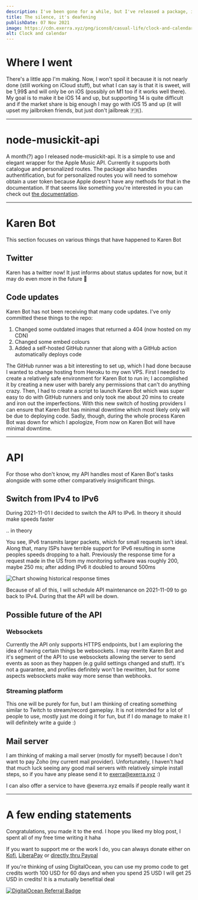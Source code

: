 ```yaml
---
description: I've been gone for a while, but I've released a package, improved Karen Bot & API.
title: The silence, it's deafening
publishDate: 07 Nov 2021
image: https://cdn.exerra.xyz/png/icons8/casual-life/clock-and-calendar_512x356.png
alt: Clock and calendar
---
```

# Where I went

There's a little app I'm making. Now, I won't spoil it because it is not nearly done (still working on iCloud stuff), but what I can say is that it is sweet, will be 1,99$ and will only be on iOS (possibly on M1 too if it works well there). My goal is to make it be iOS 14 and up, but supporting 14 is quite difficult and if the market share is big enough I may go with iOS 15 and up (it will upset my jailbroken friends, but just don't jailbreak :fr:).

---

# node-musickit-api

A month(?) ago I released node-musickit-api. It is a simple to use and elegant wrapper for the Apple Music API. Currently it supports both catalogue and personalized routes. The package also handles authentification, but for personalized routes you will need to somehow obtain a user token because Apple doesn't have any methods for that in the documentation. If that seems like something you're interested in you can check out [the documentation](https://musickit.js.org/#/).

---

# Karen Bot

This section focuses on various things that have happened to Karen Bot

## Twitter

Karen has a twitter now! It just informs about status updates for now, but it may do even more in the future :eyes:

<p><TwitterFollowButton screenName={'KarenBotDiscord'}/></p>

## Code updates

Karen Bot has not been receiving that many code updates. I've only committed these things to the repo:

1. Changed some outdated images that returned a 404 (now hosted on my CDN)
2. Changed some embed colours
3. Added a self-hosted GitHub runner that along with a GitHub action automatically deploys code

The GitHub runner was a bit interesting to set up, which I had done because I wanted to change hosting from Heroku to my own VPS. First I needed to create a relatively safe environment for Karen Bot to run in; I accomplished it by creating a new user with barely any permissions that can't do anything crazy. Then, I had to create a script to launch Karen Bot which was super easy to do with GitHub runners and only took me about 20 mins to create and iron out the imperfections. With this new switch of hosting providers I can ensure that Karen Bot has minimal downtime which most likely only will be due to deploying code. Sadly, though, during the whole process Karen Bot was down for which I apologize, From now on Karen Bot will have minimal downtime.

---

# API

For those who don't know, my API handles most of Karen Bot's tasks alongside with some other comparatively insignificant things.

## Switch from IPv4 to IPv6

During 2021-11-01 I decided to switch the API to IPv6. In theory it should make speeds faster

.. in theory

You see, IPv6 transmits larger packets, which for small requests isn't ideal. Along that, many ISPs have terrible support for IPv6 resulting in some peoples speeds dropping to a halt. Previously the response time for a request made in the US from my monitoring software was roughly 200, maybe 250 ms; after adding IPv6 it doubled to around 500ms

![Chart showing historical response times](https://cdn.exerra.xyz/files/png/api_response_time_nov1-nov2.png "Response times")

Because of all of this, I will schedule API maintenance on 2021-11-09 to go back to IPv4. During that the API will be down.

## Possible future of the API

### Websockets

Currently the API only supports HTTPS endpoints, but I am exploring the idea of having certain things be websockets. I may rewrite Karen Bot and it's segment of the API to use websockets allowing the server to send events as soon as they happen (e.g guild settings changed and stuff). It's not a guarantee, and profiles definitely won't be rewritten, but for some aspects websockets make way more sense than webhooks.

### Streaming platform

This one will be purely for fun, but I am thinking of creating something similar to Twitch to stream/record gameplay. It is not intended for a lot of people to use, mostly just me doing it for fun, but if I do manage to make it I will definitely write a guide :)

## Mail server

I am thinking of making a mail server (mostly for myself) because I don't want to pay Zoho (my current mail provider). Unfortunately, I haven't had that much luck seeing any good mail servers with relatively simple install steps, so if you have any please send it to exerra@exerra.xyz :)

I can also offer a service to have @exerra.xyz emails if people really want it

---

# A few ending statements

Congratulations, you made it to the end. I hope you liked my blog post, I spent all of my free time writing it haha

If you want to support me or the work I do, you can always donate either on [Kofi](https://ko-fi.com/exerra), [LiberaPay](https://liberapay.com/Exerra/) or [directly thru Paypal](https://paypal.me/exerrabusiness)

If you're thinking of using DigitalOcean, you can use my promo code to get credits worth 100 USD for 60 days and when you spend 25 USD I will get 25 USD in credits! It is a mutually benefitial deal

[![DigitalOcean Referral Badge](https://web-platforms.sfo2.digitaloceanspaces.com/WWW/Badge%203.svg)](https://www.digitalocean.com/?refcode=724deb483716&utm_campaign=Referral_Invite&utm_medium=Referral_Program&utm_source=badge)